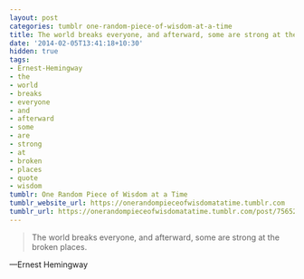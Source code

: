 ```yaml
---
layout: post
categories: tumblr one-random-piece-of-wisdom-at-a-time
title: The world breaks everyone, and afterward, some are strong at the broken places.
date: '2014-02-05T13:41:18+10:30'
hidden: true
tags:
- Ernest-Hemingway
- the
- world
- breaks
- everyone
- and
- afterward
- some
- are
- strong
- at
- broken
- places
- quote
- wisdom
tumblr: One Random Piece of Wisdom at a Time
tumblr_website_url: https://onerandompieceofwisdomatatime.tumblr.com
tumblr_url: https://onerandompieceofwisdomatatime.tumblr.com/post/75652296224/the-world-breaks-everyone-and-afterward-some-are
---
```

> The world breaks everyone, and afterward, some are strong at the broken places.

—Ernest Hemingway
